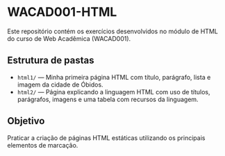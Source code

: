 # WACAD001-HTML

Este repositório contém os exercícios desenvolvidos no módulo de HTML do curso de Web Acadêmica (WACAD001).

## Estrutura de pastas

- `html1/` — Minha primeira página HTML com título, parágrafo, lista e imagem da cidade de Óbidos.
- `html2/` — Página explicando a linguagem HTML com uso de títulos, parágrafos, imagens e uma tabela com recursos da linguagem.

## Objetivo

Praticar a criação de páginas HTML estáticas utilizando os principais elementos de marcação.
